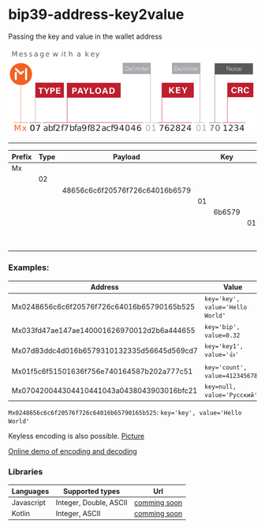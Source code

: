 # bip39-address-key2value

Passing the key and value in the wallet address

![Message with key](docs/static/Message_with_a_key.png "Message with key")

----

Prefix |Type| Payload | | Key|  |Noise| CRC | Description
---|---|---|---|---|---|---|---|---
Mx| | | | | | | |
| |02| | | | | | |Text ASCII
| | |48656c6c6f20576f726c64016b6579 | | | | | | Hello World
| | | |01
| | | | |6b6579 | | | |key
| | | | | |01
| | | | | | |65
| | | | | | | |b525


### Examples:
Address | Value
--- | --- 
Mx0248656c6c6f20576f726c64016b65790165b525 | `key='key', value='Hello World'`
Mx033fd47ae147ae140001626970012d2b6a444655 | `key='bip', value=0.32`
Mx07d83ddc4d016b6579310132335d56645d569cd7 | `key='key1', value='👍'`
Mx01f5c6f51501636f756e740164587b202a777c51 | `key='count', value=4123456789`
Mx070420044304410441043a0438043903016bfc21 | `key=null, value='Русский'`
 
 
`Mx0248656c6c6f20576f726c64016b65790165b525`: `key='key', value='Hello World'`

Keyless encoding is also possible. [Picture](docs/static/Message_without_a_key.png)

[Online demo of encoding and decoding](https://github.com/counters)

### Libraries
Languages| Supported types | Url 
---|---|---
Javascript|Integer, Double, ASCII|[comming soon](https://github.com/counters)
Kotlin|Integer, ASCII|[comming soon](https://github.com/counters)

